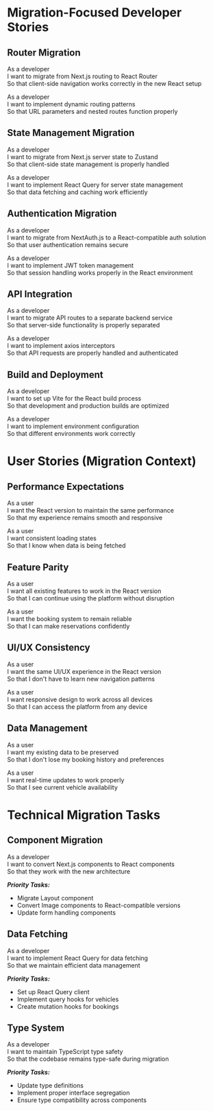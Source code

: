 # Migration-Focused Developer Stories

## Router Migration
As a developer  
I want to migrate from Next.js routing to React Router  
So that client-side navigation works correctly in the new React setup  

As a developer  
I want to implement dynamic routing patterns  
So that URL parameters and nested routes function properly  

## State Management Migration
As a developer  
I want to migrate from Next.js server state to Zustand  
So that client-side state management is properly handled  

As a developer  
I want to implement React Query for server state management  
So that data fetching and caching work efficiently  

## Authentication Migration
As a developer  
I want to migrate from NextAuth.js to a React-compatible auth solution  
So that user authentication remains secure  

As a developer  
I want to implement JWT token management  
So that session handling works properly in the React environment  

## API Integration
As a developer  
I want to migrate API routes to a separate backend service  
So that server-side functionality is properly separated  

As a developer  
I want to implement axios interceptors  
So that API requests are properly handled and authenticated  

## Build and Deployment
As a developer  
I want to set up Vite for the React build process  
So that development and production builds are optimized  

As a developer  
I want to implement environment configuration  
So that different environments work correctly  

# User Stories (Migration Context)

## Performance Expectations
As a user  
I want the React version to maintain the same performance  
So that my experience remains smooth and responsive  

As a user  
I want consistent loading states  
So that I know when data is being fetched  

## Feature Parity
As a user  
I want all existing features to work in the React version  
So that I can continue using the platform without disruption  

As a user  
I want the booking system to remain reliable  
So that I can make reservations confidently  

## UI/UX Consistency
As a user  
I want the same UI/UX experience in the React version  
So that I don't have to learn new navigation patterns  

As a user  
I want responsive design to work across all devices  
So that I can access the platform from any device  

## Data Management
As a user  
I want my existing data to be preserved  
So that I don't lose my booking history and preferences  

As a user  
I want real-time updates to work properly  
So that I see current vehicle availability  

# Technical Migration Tasks

## Component Migration
As a developer  
I want to convert Next.js components to React components  
So that they work with the new architecture  

_**Priority Tasks:**_  
- Migrate Layout component  
- Convert Image components to React-compatible versions  
- Update form handling components  

## Data Fetching
As a developer  
I want to implement React Query for data fetching  
So that we maintain efficient data management  

_**Priority Tasks:**_  
- Set up React Query client  
- Implement query hooks for vehicles  
- Create mutation hooks for bookings  

## Type System
As a developer  
I want to maintain TypeScript type safety  
So that the codebase remains type-safe during migration  

_**Priority Tasks:**_  
- Update type definitions  
- Implement proper interface segregation  
- Ensure type compatibility across components